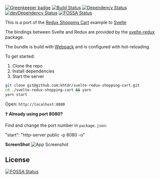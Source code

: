 [![Greenkeeper badge](https://badges.greenkeeper.io/khtdr/svelte-redux-shopping-cart.svg)](https://greenkeeper.io/)
[![Build Status](https://travis-ci.org/khtdr/svelte-redux-shopping-cart.svg?branch=master)](https://travis-ci.org/khtdr/svelte-redux-shopping-cart)
[![Dependency Status](https://david-dm.org/khtdr/svelte-redux-shopping-cart/master.svg)](https://david-dm.org/khtdr/svelte-redux-shopping-cart/master)
[![devDependency Status](https://david-dm.org/khtdr/svelte-redux-shopping-cart/master/dev-status.svg)](https://david-dm.org/khtdr/svelte-redux-shopping-cart/master#type=dev)
[![FOSSA Status](https://app.fossa.io/api/projects/git%2Bgithub.com%2Fkhtdr%2Fsvelte-redux-shopping-cart.svg?type=shield)](https://app.fossa.io/projects/git%2Bgithub.com%2Fkhtdr%2Fsvelte-redux-shopping-cart?ref=badge_shield)

This is a port of the [Redux Shopping Cart](https://github.com/reactjs/redux/tree/master/examples/shopping-cart/) example to [Svelte](https://svelte.technology/)

The bindings between Svelte and Redux are provided by the [svelte-redux](https://github.com/UnwrittenFun/svelte-redux) package.

The bundle is build with [Webpack](https://webpack.js.org/) and is configured with hot-reloading.

To get started:
  1. Clone the repo
  2. Install dependencies
  3. Start the server

```bash
git clone git@github.com:khtdr/svelte-redux-shopping-cart.git
cd ./svelte-redux-shopping-cart && yarn
yarn start
```

Open: `http://localhost:8080`

:question: __Already using port 8080?__

Find and change the port number in `package.json`:

  "start": "http-server public -p 8080 -o"


**ScreenShot**
![App Screenshot](https://raw.githubusercontent.com/khtdr/svelte-redux-shopping-cart/master/sreenshot.png)


## License
[![FOSSA Status](https://app.fossa.io/api/projects/git%2Bgithub.com%2Fkhtdr%2Fsvelte-redux-shopping-cart.svg?type=large)](https://app.fossa.io/projects/git%2Bgithub.com%2Fkhtdr%2Fsvelte-redux-shopping-cart?ref=badge_large)